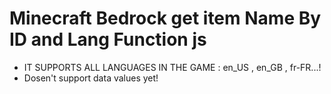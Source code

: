 # Minecraft Bedrock get item Name By ID and Lang Function js
- IT SUPPORTS ALL LANGUAGES IN THE GAME : en_US , en_GB , fr-FR...!
- Dosen't support data values yet!
